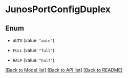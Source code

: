 # JunosPortConfigDuplex

## Enum


* `AUTO` (value: `"auto"`)

* `FULL` (value: `"full"`)

* `HALF` (value: `"half"`)


[[Back to Model list]](../README.md#documentation-for-models) [[Back to API list]](../README.md#documentation-for-api-endpoints) [[Back to README]](../README.md)


